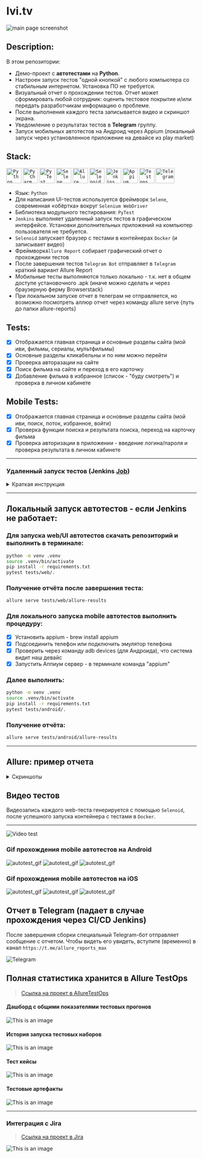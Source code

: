 # Ivi.tv
![main page screenshot](resources/main%20screen%20page.png)

## Description:
В этом репозитории:
- Демо-проект с <b>автотестами</b> на <b>Python</b>.
- Настроен запуск тестов "одной кнопкой" с любого компьютера со стабильным интернетом. Установка ПО не требуется.
- Визуальный отчет о прохождении тестов. Отчет может сформировать любой сотрудник: оценить тестовое покрытие и/или передать разработчикам информацию о проблеме.
- После выполнения каждого теста записывается видео и скриншот экрана.
- Уведомление о результатах тестов в <b>Telegram</b> группу.
- Запуск мобильных автотестов на Андроид через Appium (локальный запуск через установленное приложение на девайсе из play market)

## Stack:
<code><img src="images/StackIcons/python.svg" width="40" height="40" alt="Python"  title="Python" /></code>
<code><img src="images/StackIcons/pycharm.png" width="40" height="40" alt="PyCharm" title="PyCharm"></code>
<code><img src="images/StackIcons/pytest.png" width="40" height="40"  alt="PyTest" title="PyTest"></code>
<code><img src="images/StackIcons/selene.png" width="40" height="40"  alt="Selene" title="Selene"></code>
<code><img src="images/StackIcons/Allure.svg" width="40" height="40"  alt="Allure" title="Allure"></code>
<code><img src="images/StackIcons/selenoid.png" width="40" height="40"  alt="Selenoid " title="Selenoid"></code>
<code><img src="images/StackIcons/Jenkins.svg" width="40" height="40"  alt="Jenkins " title="Jenkins"></code>
<code><img src="images/StackIcons/appium.png" width="40" height="40"  alt="Appium " title="Appium"></code>
<code><img src="images/StackIcons/allure_testops.png" width="40" height="40"  alt="Testops " title="Testops"></code>
<code><img src="images/StackIcons/Telegram.svg" width="50" height="40" alt="Telegram"  title="Telegram"></code>
<br>
- Язык: `Python`
- Для написания UI-тестов используется фреймворк `Selene`, современная «обёртка» вокруг `Selenium WebDriver`
- Библиотека модульного тестирования: `PyTest`
- `Jenkins` выполняет удаленный запуск тестов в графическом интерфейсе. Установки дополнительных приложений на компьютер пользователя не требуется.
- `Selenoid` запускает браузер с тестами в контейнерах `Docker` (и записывает видео)
- Фреймворк`Allure Report` собирает графический отчет о прохождении тестов
- После завершения тестов `Telegram Bot` отправляет в `Telegram` краткий вариант Allure Report
- Мобильные тесты выполняются только локально - т.к. нет в общем доступе установочного .apk (иначе можно сделать и через браузерную ферму Browserstack)
- При локальном запуске отчет в телеграм не отправляется, но возможно посмотреть аллюр отчет через команду allure serve {путь до папки allure-reports}

## Tests:
- [x] Отображается главная страница и основные разделы сайта (мой иви, фильмы, сериалы, мультфильмы)
- [x] Основные разделы кликабельны и по ним можно перейти
- [x] Проверка авторазации на сайте
- [x] Поиск фильма на сайте и переход в его карточку
- [x] Добавление фильма в избранное (список - "буду смотреть") и проверка в личном кабинете

## Mobile Tests:
- [x] Отображается главная страница и основные разделы сайта (мой иви, поиск, поток, избранное, войти)
- [x] Проверка функции поиска и результата поиска, переход на карточку фильма
- [x] Проверка авторизации в приложении - введение логина/пароля и проверка результата в личном кабинете

----


### Удаленный запуск тестов (<b>Jenkins <a target="_blank" href="https://jenkins.autotests.cloud/job/qa.guru_18_14/">Job</a></b>)
<details>
   <summary>Краткая инструкция</summary>

###### А: 

<i>Незарегистрированным</i> пользователем открыть готовый, ранее сформированный отчет (желтая иконка, стрелка №2 на скриншоте)
<p>Результат: откроется страница с отчетом Allure Report</p>

###### Б: 
<i>Зарегистрированным</i> пользователем: 
1. Перейти на страницу сборки проекта
2. Выбрать "Build now" в графическом интерфейсе.
3. Запустить выполнение тестов кнопкой "Build"
4. Убедиться, что в блоке "Builds" появилась новая запись.
5. Дождаться окончания активного процесса (~2-3 мин)
6. Кликнуть по значку или тексту Allure Report либо Allure Testops
<p>Результат: откроется страница с отчетом Allure Report</p>

> <p>Срок хранения сборки на сервере ~60 дней. Ссылка на Job может оказаться недоступной после 28.07.2025</p>

<p>Образец:</p>

<br>![Jenkins](resources/jenkins-screen.png)

</details>

----

## Локальный запуск автотестов - если Jenkins не работает:

### Для запуска web/UI автотестов скачать репозиторий и выполнить в терминале:

```bash
python -m venv .venv
source .venv/bin/activate
pip install -r requirements.txt
pytest tests/web/.
```

### Получение отчёта после завершения теста:
```bash
allure serve tests/web/allure-results
```


### Для локального запуска mobile автотестов выполнить процедуру:

- [x] Установить appium - brew install appium
- [x] Подсоединить телефон или подключить эмулятор телефона
- [x] Проверить через команду adb devices (для Андроида), что система видит наш девайс
- [x] Запустить Аппиум сервер - в терминале команда "appium"

### Далее выполнить:

```bash
python -m venv .venv
source .venv/bin/activate
pip install -r requirements.txt
pytest tests/android/.
```

### Получение отчёта:
```bash
allure serve tests/android/allure-results

```

----



## Allure: пример отчета
<details>
   <summary>Скриншоты</summary>

###### Главный экран (Overview)
![Screen Allure1](resources/allure-main-screen.png)
###### Страница со списком тестов (Graph)
![Screen Allure2](resources/allure-graphs.png)
###### Пример описания теста
![Screen Allure3](resources/allure-test-suites.png)

</details>

## Видео тестов
Видеозапись каждого web-теста генерируется с помощью `Selenoid`, после успешного запуска контейнера c тестами в `Docker`.

----


![Video test](resources/video-report.gif)


### Gif прохождения mobile автотестов на Android
![autotest_gif](resources/Firsttest-ezgif.com-crop.gif)
![autotest_gif](resources/Secondtest-ezgif.com-crop.gif)
![autotest_gif](resources/3rdtest-ezgif.com-crop.gif)

### Gif прохождения mobile автотестов на iOS
![autotest_gif](resources/test_main_screen.gif)
![autotest_gif](resources/test_search_text.gif)
![autotest_gif](resources/test-authorize_user.gif)


## Отчет в Telegram (падает в случае прохождения через CI/CD Jenkins)
После завершения сборки специальный Telegram-бот отправляет сообщение с отчетом.
Чтобы видеть его увидеть, вступите (временно) в канал `https://t.me/allure_reports_max`


![Telegram](resources/messg_telegram.png)

## Полная статистика хранится в Allure TestOps

> [Ссылка на проект в AllureTestOps](https://allure.autotests.cloud/project/4695/dashboards)

#### Дашборд с общими показателями тестовых прогонов

![This is an image](resources/testops%20main%20screen.png)

#### История запуска тестовых наборов

![This is an image](resources/testops%20test%20runs.png)

#### Тест кейсы

![This is an image](resources/testops-test-suits.png)

#### Тестовые артефакты

![This is an image](resources/test_artefacts.png)

----

### Интеграция с Jira

> [Ссылка на проект в Jira](https://jira.autotests.cloud/browse/HOMEWORK-1430)

![This is an image](resources/jira%20screen.png)
